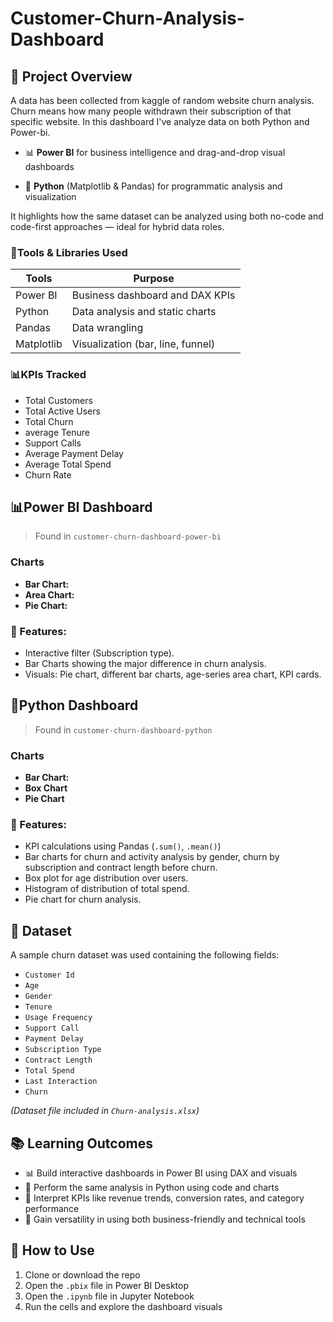 # Customer-Churn-Analysis-Dashboard 
## 🚀 Project Overview
A data has been collected from kaggle of random website churn analysis. Churn means how many people withdrawn their subscription of that specific website. In this dashboard I've analyze data on both Python and Power-bi.

- 📊 **Power BI** for business intelligence and drag-and-drop visual dashboards

- 🐍 **Python** (Matplotlib & Pandas) for programmatic analysis and visualization

It highlights how the same dataset can be analyzed using both no-code and code-first approaches — ideal for hybrid data roles.
 
### 🔧Tools & Libraries Used
|Tools      |Purpose                           |
|-----------|----------------------------------|
|Power BI   | Business dashboard and DAX KPIs  |
|Python     | Data analysis and static charts  |
|Pandas     | Data wrangling                   |
|Matplotlib | Visualization (bar, line, funnel)|

### 📊KPIs Tracked
- Total Customers
- Total Active Users
- Total Churn
- average Tenure
- Support Calls
- Average Payment Delay
- Average Total Spend
- Churn Rate

## 📊Power BI Dashboard
> Found in `customer-churn-dashboard-power-bi`
### Charts
- **Bar Chart:**
- **Area Chart:**
- **Pie Chart:**

### 📌 Features:
- Interactive filter (Subscription type).
- Bar Charts showing the major difference in churn analysis.
- Visuals: Pie chart, different bar charts, age-series area chart, KPI cards.
  
## 🐍Python Dashboard
> Found in `customer-churn-dashboard-python`
### Charts
- **Bar Chart:**
- **Box Chart**
- **Pie Chart**

### 📌 Features:
- KPI calculations using Pandas (`.sum()`, `.mean()`)
- Bar charts for churn and activity analysis by gender, churn by subscription and contract length before churn.
- Box plot for age distribution over users.
- Histogram of distribution of total spend.
- Pie chart for churn analysis. 

## 📂 Dataset

A sample churn dataset was used containing the following fields:
- `Customer Id`
- `Age`
- `Gender`
- `Tenure `
- `Usage Frequency`
- `Support Call`
- `Payment Delay`
- `Subscription Type`
- `Contract Length`
- `Total Spend`
- `Last Interaction`
- `Churn`

*(Dataset file included in `Churn-analysis.xlsx`)*

## 📚 Learning Outcomes

- 📊 Build interactive dashboards in Power BI using DAX and visuals
- 🐍 Perform the same analysis in Python using code and charts
- 🧠 Interpret KPIs like revenue trends, conversion rates, and category performance
- 🔀 Gain versatility in using both business-friendly and technical tools


## 📎 How to Use

1. Clone or download the repo
2. Open the `.pbix` file in Power BI Desktop
3. Open the `.ipynb` file in Jupyter Notebook
4. Run the cells and explore the dashboard visuals

